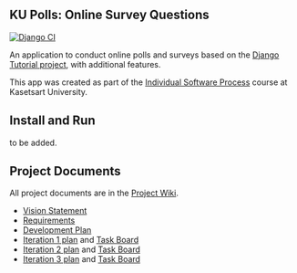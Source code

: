 ## KU Polls: Online Survey Questions 
[![Django CI](https://github.com/Nuafah/ku-polls/actions/workflows/django.yml/badge.svg)](https://github.com/Nuafah/ku-polls/actions/workflows/django.yml)

An application to conduct online polls and surveys based
on the [Django Tutorial project][django-tutorial], with
additional features.

This app was created as part of the [Individual Software Process](
https://cpske.github.io/ISP) course at Kasetsart University.

## Install and Run

to be added.

## Project Documents

All project documents are in the [Project Wiki](../../wiki/Home).

- [Vision Statement](../../wiki/Vision%20Statement)
- [Requirements](../../wiki/Requirements)
- [Development Plan](../../wiki/Development%20Plan)
- [Iteration 1 plan](../../wiki/Iteration%201%20plan) and [Task Board](https://github.com/users/Nuafah/projects/1/views/1)
- [Iteration 2 plan](../../wiki/Iteration%202%20plan) and [Task Board](https://github.com/users/Nuafah/projects/1/views/3)
- [Iteration 3 plan](../../wiki/Iteration%203%20Plan) and [Task Board](https://github.com/users/Nuafah/projects/1/views/4)

[django-tutorial]: https://docs.djangoproject.com/en/4.1/intro/tutorial01/
